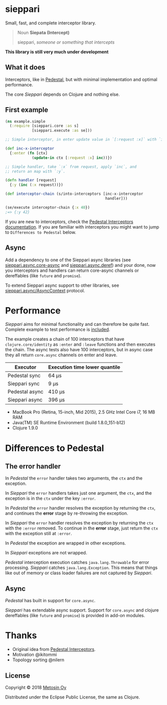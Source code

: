 # sieppari

Small, fast, and complete interceptor library.

> Noun
> **Siepata (Intercept)**
> 
>   sieppari, _someone or something that intercepts_

**This library is still very much under development**

## What it does

Interceptors, like in [Pedestal](http://pedestal.io/reference/interceptors), but
with minimal implementation and optimal performance.

The core _Sieppari_ depends on Clojure and nothing else.

## First example

```clj
(ns example.simple
  (:require [sieppari.core :as s]
            [sieppari.execute :as se]))

;; Simple interceptor, in enter update value in `[:request :x]` with `inc`:

(def inc-x-interceptor
  {:enter (fn [ctx]
            (update-in ctx [:request :x] inc))})

;; Simple handler, take `:x` from request, apply `inc`, and
;; return an map with `:y`.

(defn handler [request]
  {:y (inc (:x request))})

(def interceptor-chain (s/into-interceptors [inc-x-interceptor
                                             handler]))

(se/execute interceptor-chain {:x 40})
;=> {:y 42}
```

If you are new to interceptors, check the
[Pedestal Interceptors documentation](http://pedestal.io/reference/interceptors).
If you are familiar with interceptors you might want to jump to `Differences to Pedestal` below.

## Async

Add a dependency to one of the Sieppari async libraries (see 
[sieppari.async.core-async](https://github.com/metosin/sieppari/tree/develop/modules/sieppari.async.core-async) and 
[sieppari.async.deref](https://github.com/metosin/sieppari/tree/develop/modules/sieppari.async.deref)) and your done, 
now you interceptors and handlers can return core-async channels or dereffables (like `future` and `promise`).

To extend Sieppari async support to other libraries, see 
[sieppari.async/AsyncContext](https://github.com/metosin/sieppari/blob/develop/modules/sieppari.core/src/sieppari/async.clj)
protocol.

# Performance

_Sieppari_ aims for minimal functionality and can therefore be
quite fast. Complete example to test performance is 
[included](https://github.com/metosin/sieppari/blob/develop/examples/example/perf_testing.clj).

The example creates a chain of 100 interceptors that have 
`clojure.core/identity` as `:enter` and `:leave` functions and then
executes the chain. The async tests also have 100 interceptors, but
in async case they all return `core.async` channels on enter and leave. 

| Executor          | Execution time lower quantile |
| ----------------- | ----------------------------- |
| Pedestal sync     |  64 µs                        |
| Sieppari sync     |   9 µs                        |
| Pedestal async    | 410 µs                        |
| Sieppari async    | 396 µs                        |

* MacBook Pro (Retina, 15-inch, Mid 2015), 2.5 GHz Intel Core i7, 16 MB RAM
* Java(TM) SE Runtime Environment (build 1.8.0_151-b12)
* Clojure 1.9.0

# Differences to Pedestal

## The **error** handler

In _Pedestal_ the `error` handler takes two arguments, the `ctx` and
the exception.

In _Sieppari_ the `error` handlers takes just one argument, the `ctx`,
and the exception is in the `ctx` under the key `:error`.

In _Pedestal_ the `error` handler resolves the exception by returning
the `ctx`, and continues the **error** stage by re-throwing the exception.

In _Sieppari_ the `error` handler resolves the exception by returning
the `ctx` with the `:error` removed. To continue in the **error** 
stage, just return the `ctx` with the exception still at `:error`. 

In _Pedestal_ the exception are wrapped in other exceptions. 

In _Sieppari_ exceptions are not wrapped.

_Pedestal_ interception execution catches `java.lang.Throwable` for error 
processing. _Sieppari_ catches `java.lang.Exception`. This means that things 
like out of memory or class loader failures are not captured by _Sieppari_.

## Async

_Pedestal_ has built in support for `core.async`.

_Sieppari_ has extendable async support. Support for `core.async` and clojure
dereffables (like `future` and `promise`) is provided in add-on modules.

# Thanks

* Original idea from [Pedestal Interceptors](https://github.com/pedestal/pedestal/tree/master/interceptor).
* Motivation @ikitommi
* Topology sorting @nilern 

## License

Copyright &copy; 2018 [Metosin Oy](https://www.metosin.fi/)

Distributed under the Eclipse Public License, the same as Clojure.
